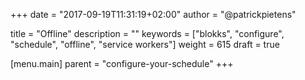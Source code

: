 +++
date            = "2017-09-19T11:31:19+02:00"
author          = "@patrickpietens"

title           = "Offline"
description     = ""
keywords        = ["blokks", "configure", "schedule", "offline", "service workers"]
weight          = 615
draft			= true

[menu.main]
parent          = "configure-your-schedule"
+++
